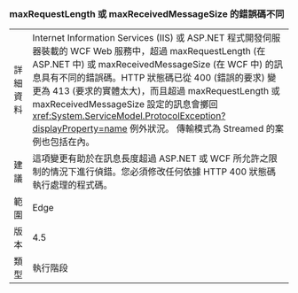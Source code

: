 ### <a name="error-codes-for-maxrequestlength-or-maxreceivedmessagesize-are-different"></a>maxRequestLength 或 maxReceivedMessageSize 的錯誤碼不同

|   |   |
|---|---|
|詳細資料|Internet Information Services (IIS) 或 ASP.NET 程式開發伺服器裝載的 WCF Web 服務中，超過 maxRequestLength (在 ASP.NET 中) 或 maxReceivedMessageSize (在 WCF 中) 的訊息具有不同的錯誤碼。HTTP 狀態碼已從 400 (錯誤的要求) 變更為 413 (要求的實體太大)，而且超過 maxRequestLength 或 maxReceivedMessageSize 設定的訊息會擲回 <xref:System.ServiceModel.ProtocolException?displayProperty=name> 例外狀況。 傳輸模式為 Streamed 的案例也包括在內。|
|建議|這項變更有助於在訊息長度超過 ASP.NET 或 WCF 所允許之限制的情況下進行偵錯。您必須修改任何依據 HTTP 400 狀態碼執行處理的程式碼。|
|範圍|Edge|
|版本|4.5|
|類型|執行階段|

